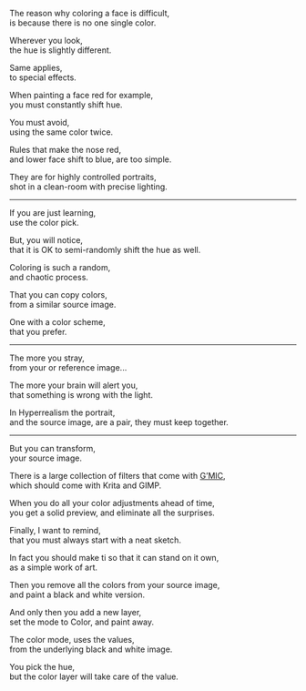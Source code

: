 The reason why coloring a face is difficult,\
is because there is no one single color.

Wherever you look,\
the hue is slightly different.

Same applies,\
to special effects.

When painting a face red for example,\
you must constantly shift hue.

You must avoid,\
using the same color twice.

Rules that make the nose red,\
and lower face shift to blue, are too simple.

They are for highly controlled portraits,\
shot in a clean-room with precise lighting.

---

If you are just learning,\
use the color pick.

But, you will notice,\
that it is OK to semi-randomly shift the hue as well.

Coloring is such a random,\
and chaotic process.

That you can copy colors,\
from a similar source image.

One with a color scheme,\
that you prefer.

---

The more you stray,\
from your or reference image...

The more your brain will alert you,\
that something is wrong with the light.

In Hyperrealism the portrait,\
and the source image, are a pair, they must keep together.

---

But you can transform,\
your source image.

There is a large collection of filters that come with [G’MIC](https://www.youtube.com/watch?v=-Nwylglrv7M),\
which should come with Krita and GIMP.

When you do all your color adjustments ahead of time,\
you get a solid preview, and eliminate all the surprises.

Finally, I want to remind,\
that you must always start with a neat sketch.

In fact you should make ti so that it can stand on it own,\
as a simple work of art.

Then you remove all the colors from your source image,\
and paint a black and white version.

And only then you add a new layer,\
set the mode to Color, and paint away.

The color mode, uses the values,\
from the underlying black and white image.

You pick the hue,\
but the color layer will take care of the value.
